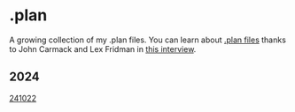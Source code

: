 # .plan
A growing collection of my .plan files. You can learn about [.plan files](https://youtu.be/I845O57ZSy4?si=gUlCXAdB73OYbl1U&t=4308) thanks to John Carmack and Lex Fridman in [this interview](https://youtu.be/I845O57ZSy4?si=gUlCXAdB73OYbl1U&t=4308).

## 2024
[241022](2024/241022.md)

